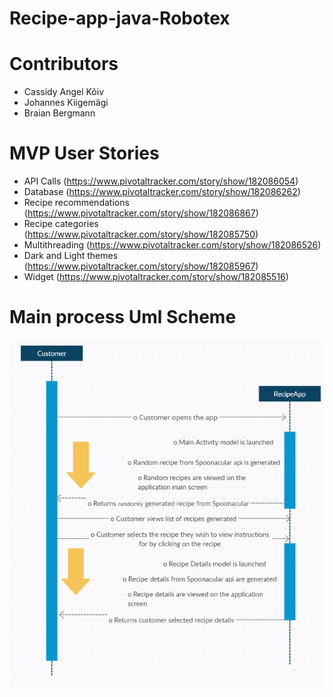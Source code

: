 # Recipe-app-java-Robotex

# Contributors

- Cassidy Angel Kõiv
- Johannes Kiigemägi
- Braian Bergmann

# MVP User Stories
- API Calls (https://www.pivotaltracker.com/story/show/182086054)
- Database (https://www.pivotaltracker.com/story/show/182086262)
- Recipe recommendations (https://www.pivotaltracker.com/story/show/182086867)
- Recipe categories (https://www.pivotaltracker.com/story/show/182085750)
- Multithreading (https://www.pivotaltracker.com/story/show/182086526)
- Dark and Light themes (https://www.pivotaltracker.com/story/show/182085967)
- Widget (https://www.pivotaltracker.com/story/show/182085516)



# Main process Uml Scheme
![Uml Scheme](https://github.com/BraianBerg/Recipe-app-java-Robotex/blob/master/img/283784156_1774248399574360_3714583351464310122_n.png?raw=true)
